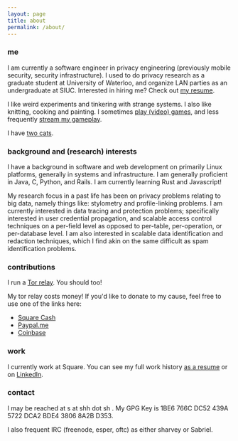 ```yaml
---
layout: page
title: about
permalink: /about/
---
```


### me

I am currently a software engineer in privacy engineering (previously mobile security, security infrastructure). I used to do privacy research as a graduate student at University of Waterloo, and organize LAN parties as an undergraduate at SIUC. Interested in hiring me? Check out [my resume](/resume.pdf).

I like weird experiments and tinkering with strange systems. I also like knitting, cooking and painting. I sometimes [play (video) games](https://steamcommunity.com/id/worldwise001), and less frequently [stream my gameplay](https://www.twitch.tv/worldwise001).

I have [two cats](https://www.instagram.com/sprinks_n_izzy).

### background and (research) interests

I have a background in software and web development on primarily Linux platforms, generally in systems and infrastructure. I am generally proficient in Java, C, Python, and Rails. I am currently learning Rust and Javascript!

My research focus in a past life has been on privacy problems relating to big data, namely things like: stylometry and profile-linking problems. I am currently interested in data tracing and protection problems; specifically interested in user credential propagation, and scalable access control techniques on a per-field level as opposed to per-table, per-operation, or per-database level. I am also interested in scalable data identification and redaction techniques, which I find akin on the same difficult as spam identification problems.

### contributions
I run a [Tor relay](https://atlas.torproject.org/#details/39F096961ED2576975C866D450373A9913AFDC92). You should too!

My tor relay costs money! If you'd like to donate to my cause, feel free to use one of the links here:
* [Square Cash](https://cash.me/$shh)
* [Paypal.me](https://www.paypal.me/worldwise001)
* [Coinbase](https://www.coinbase.com/worldwise001)

### work
I currently work at Square. You can see my full work history [as a resume](/resume.pdf) or on [LinkedIn](https://www.linkedin.com/in/shharvey).

### contact
I may be reached at s at shh dot sh . My GPG Key is 1BE6 766C DC52 439A 5722 DCA2 BDE4 3806 8A2B D353.

I also frequent IRC (freenode, esper, oftc) as either sharvey or Sabriel.
